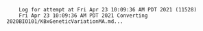         Log for attempt at Fri Apr 23 10:09:36 AM PDT 2021 (11528)
        Fri Apr 23 10:09:36 AM PDT 2021 Converting 2020BIO101/KBxGeneticVariationMA.md...
